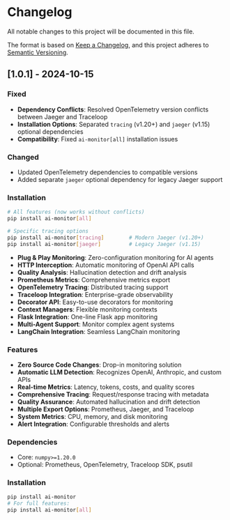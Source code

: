 # Changelog

All notable changes to this project will be documented in this file.

The format is based on [Keep a Changelog](https://keepachangelog.com/en/1.0.0/),
and this project adheres to [Semantic Versioning](https://semver.org/spec/v2.0.0.html).

## [1.0.1] - 2024-10-15

### Fixed
- **Dependency Conflicts**: Resolved OpenTelemetry version conflicts between Jaeger and Traceloop
- **Installation Options**: Separated `tracing` (v1.20+) and `jaeger` (v1.15) optional dependencies
- **Compatibility**: Fixed `ai-monitor[all]` installation issues

### Changed
- Updated OpenTelemetry dependencies to compatible versions
- Added separate `jaeger` optional dependency for legacy Jaeger support

### Installation
```bash
# All features (now works without conflicts)
pip install ai-monitor[all]

# Specific tracing options
pip install ai-monitor[tracing]        # Modern Jaeger (v1.20+)
pip install ai-monitor[jaeger]         # Legacy Jaeger (v1.15)
```
- **Plug & Play Monitoring**: Zero-configuration monitoring for AI agents
- **HTTP Interception**: Automatic monitoring of OpenAI API calls
- **Quality Analysis**: Hallucination detection and drift analysis
- **Prometheus Metrics**: Comprehensive metrics export
- **OpenTelemetry Tracing**: Distributed tracing support
- **Traceloop Integration**: Enterprise-grade observability
- **Decorator API**: Easy-to-use decorators for monitoring
- **Context Managers**: Flexible monitoring contexts
- **Flask Integration**: One-line Flask app monitoring
- **Multi-Agent Support**: Monitor complex agent systems
- **LangChain Integration**: Seamless LangChain monitoring

### Features
- **Zero Source Code Changes**: Drop-in monitoring solution
- **Automatic LLM Detection**: Recognizes OpenAI, Anthropic, and custom APIs
- **Real-time Metrics**: Latency, tokens, costs, and quality scores
- **Comprehensive Tracing**: Request/response tracing with metadata
- **Quality Assurance**: Automated hallucination and drift detection
- **Multiple Export Options**: Prometheus, Jaeger, and Traceloop
- **System Metrics**: CPU, memory, and disk monitoring
- **Alert Integration**: Configurable thresholds and alerts

### Dependencies
- Core: `numpy>=1.20.0`
- Optional: Prometheus, OpenTelemetry, Traceloop SDK, psutil

### Installation
```bash
pip install ai-monitor
# For full features:
pip install ai-monitor[all]
```
